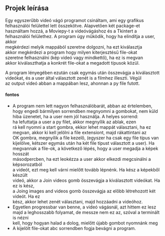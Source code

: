 ## Projek leírása

   Egy egyszerűbb videó vágó programot csináltam, ami egy grafikus   
   felhasználói felülettel lett összekötve. Alapvetően két package-et   
   használtam hozzá, a Moviepy-t a videóvágáshoz és a Tkintert a    
   felhasználói felülethez.
   A program úgy működik, hogy ha elindítja a user, akkor   
   megkérdezi melyik mappából szeretne dolgozni, ha ezt kiválasztja   
   akkor megkérdezi a program hogy milyen kiterjesztésű file-okat   
   szeretne felhasználni (kép videó vagy mindkettő), ha ez is megvan   
   akkor kiválaszthatja a konkrét file-okat a megadott típusok közül.   

   A program lényegében ezután csak egymás után összevágja a kiválasztott   
   videókat, és a user által választott zenét is a filmhez illeszti. Végül   
   az output videó abban a mappában lesz, ahonnan a py file futott. 

#### fontos
- A program nem lett nagyon felhasználóbarát, abban az értelemben,   
   hogy engedi bármilyen sorrendben megnyomni a gombokat, nem küld   
   hiba üzenetet, ha a user nem jól használja. A helyes sorrend:   
   ha lefuttatja a user a py filet, akkor megnyílik az ablak, ezen   
   rá kell nyomni a start gombra, ekkor lehet mappát választani, ha ez   
   megvan, akkor ki kell jelölni a file extensiont, majd rákattintani az   
   OK gombra, megnyílik a file kezelő, (egyszer ha csak egy file típus van   
   kijelölve, kétszer egymás után ha két file típust választott a user). Ha   
   megvannak a file-ok, a következő lépés, hogy a user megadja a képek hosszát   
   másodpercben, ha ezt leokézza a user akkor elkezdi megcsinálni a képsorozatból   
   a videót, ezt meg kell várni mielőtt tovább lépnénk. Ha kész a képekből készült   
   videó, akkor a Join videos gomb összevágja a kiválasztott videókat. Ha ez is kész,   
   a Joing images and videos gomb összevágja az előbb létrehozott két videót. Ha ez   
   kész, akkor lehet zenét választani, majd hozzáadni a videóhoz. 
- Egyetlen progressbar van benne, a videó vágásnál, azt hittem ez lesz   
   majd a leghosszabb folyamat, de messze nem ez az, szóval a terminált is nézni   
   kell, hogy hogyan halad a dolog, mielőtt újabb gombot nyomnánk meg
- A kijelölt file-okat abc sorrendben fogja bevágni a program. 
